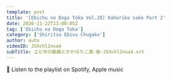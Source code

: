 ```yaml
---
template: post
title: '[Ebichu no Doga Toka Vol.28] Kahoriko sake Part 2'
date: 2020-11-22T13:00:05Z
tag: ['Ebichu no Doga Toka']
category: ['Shiritsu Ebisu Chugaku']
author: auto 
videoID: JSXchl2nxa4
subTitle: エビ中の動画とかかほりこ酒-後-JSXchl2nxa4.srt
---
```

🎵 Listen to the playlist on Spotify, Apple music
